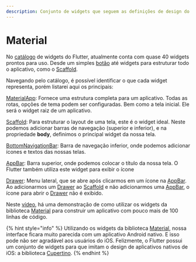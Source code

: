 ```yaml
---
description: Conjunto de widgets que seguem as definições de design do Material Design.
---
```


# Material

No [catálogo](https://flutter.dev/docs/development/ui/widgets/material) de widgets do Flutter, atualmente conta com quase 40 widgets prontos para uso. Desde um simples [botão](https://api.flutter.dev/flutter/material/RaisedButton-class.html) até widgets para estruturar todo o aplicativo, como o [Scaffold](https://api.flutter.dev/flutter/material/Scaffold-class.html).

Navegando pelo catálogo, é possível identificar o que cada widget representa, porém listarei aqui os principais:

[MaterialApp](https://api.flutter.dev/flutter/material/MaterialApp-class.html): Fornece uma estrutura completa para um aplicativo. Todas as rotas, opções de tema podem ser configuradas. Bem como a tela inicial. Ele será o widget raiz de um aplicativo. 

[Scaffold](https://api.flutter.dev/flutter/material/Scaffold-class.html): Para estruturar o layout de  uma tela, este é o widget ideal. Neste podemos adicionar barras de navegação \(superior e inferior\),  e na propriedade **body**, definimos o principal widget da nossa tela.

[BottomNavigationBar](https://api.flutter.dev/flutter/material/BottomNavigationBar-class.html): Barra de navegação inferior, onde podemos adicionar ícones e textos das nossas telas.

[AppBar](https://api.flutter.dev/flutter/material/AppBar-class.html): Barra superior, onde podemos colocar o título da nossa tela. O Flutter também utiliza este widget para exibir o ícone 

[Drawer](https://api.flutter.dev/flutter/material/Drawer-class.html): Menu lateral, que se abre após clicarmos em um ícone na [AppBar](https://api.flutter.dev/flutter/material/AppBar-class.html). Ao adicionarmos um [Drawer](https://api.flutter.dev/flutter/material/Drawer-class.html) ao [Scaffold](https://api.flutter.dev/flutter/material/Scaffold-class.html) e não adicionarmos uma [AppBar](https://api.flutter.dev/flutter/material/AppBar-class.html), o ícone para abrir o [Drawer](https://api.flutter.dev/flutter/material/Drawer-class.html) não é exibido.

Neste [vídeo](https://www.youtube.com/watch?v=DL0Ix1lnC4w), há uma demonstração de como utilizar os widgets da biblioteca [Material](https://api.flutter.dev/flutter/material/material-library.html) para construir um aplicativo com pouco mais de 100 linhas de código.

{% hint style="info" %}
Utilizando os widgets da biblioteca [Material](https://api.flutter.dev/flutter/material/material-library.html), nossa interface ficara muito parecida com um aplicativo Android nativo. E isso pode não ser agradável aos usuários do iOS. Felizmente, o Flutter possui um conjunto de widgets para que imitam o design de aplicativos nativos de iOS: a biblioteca [Cupertino](https://api.flutter.dev/flutter/cupertino/cupertino-library.html).
{% endhint %}

